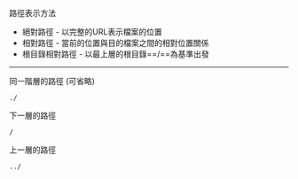 路徑表示方法
- 絕對路徑 - 以完整的URL表示檔案的位置
- 相對路徑 - 當前的位置與目的檔案之間的相對位置關係
- 根目錄相對路徑 - 以最上層的根目錄==/==為基準出發

---

同一階層的路徑 (可省略)
```
./
```

下一層的路徑
```
/
```

上一層的路徑
```
../
```